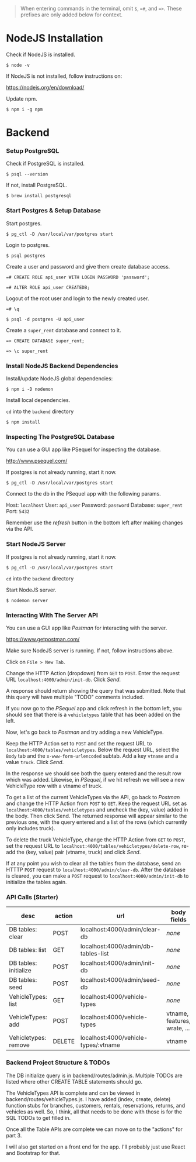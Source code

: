 > When entering commands in the terminal, omit `$`, `=#`, and `=>`. These prefixes are only added below for context.

# NodeJS Installation

Check if NodeJS is installed.

`$ node -v`

If NodeJS is not installed, follow instructions on:

https://nodejs.org/en/download/

Update npm.

`$ npm i -g npm`


# Backend

### Setup PostgreSQL

Check if PostgreSQL is installed.

`$ psql --version`

If not, install PostgreSQL.

`$ brew install postgresql`

### Start Postgres & Setup Database

Start postgres.

`$ pg_ctl -D /usr/local/var/postgres start`

Login to postgres.

`$ psql postgres`

Create a user and password and give them create database access.

`=# CREATE ROLE api_user WITH LOGIN PASSWORD 'password';`

`=# ALTER ROLE api_user CREATEDB;`

Logout of the root user and login to the newly created user.

`=# \q`

`$ psql -d postgres -U api_user`

Create a `super_rent` database and connect to it.

`=> CREATE DATABASE super_rent;`

`=> \c super_rent`

### Install NodeJS Backend Dependencies

Install/update NodeJS global dependencies:

`$ npm i -D nodemon`

Install local dependencies.

`cd` into the `backend` directory

`$ npm install`

### Inspecting The PostgreSQL Database

You can use a GUI app like PSequel for inspecting the database.

http://www.psequel.com/

If postgres is not already running, start it now.

`$ pg_ctl -D /usr/local/var/postgres start`

Connect to the db in the PSequel app with the following params.

Host: `localhost`
User: `api_user`
Password: `password`
Database: `super_rent`
Port: `5432`

Remember use the *refresh* button in the bottom left after making changes via the API.

### Start NodeJS Server

If postgres is not already running, start it now.

`$ pg_ctl -D /usr/local/var/postgres start`

`cd` into the `backend` directory

Start NodeJS server.

`$ nodemon server`

### Interacting With The Server API

You can use a GUI app like *Postman* for interacting with the server.

https://www.getpostman.com/

Make sure NodeJS server is running. If not, follow instructions above.

Click on `File > New Tab`.

Change the HTTP Action (dropdown) from `GET` to `POST`. Enter the request URL `localhost:4000/admin/init-db`. Click *Send*.

A response should return showing the query that was submitted. Note that this query will have multiple "TODO" comments included.

If you now go to the *PSequel* app and click refresh in the bottom left, you should see that there is a `vehicletypes` table that has been added on the left.

Now, let's go back to *Postman* and try adding a new VehicleType.

Keep the HTTP Action set to `POST` and set the request URL to `localhost:4000/tables/vehicletypes`. Below the request URL, select the `Body` tab and the `x-www-form-urlencoded` subtab. Add a key `vtname` and a value `truck`. Click *Send*.

In the response we should see both the query entered and the result row which was added. Likewise, in *PSequel*, if we hit refresh we will see a new VehicleType row with a vtname of truck.

To get a list of the current VehicleTypes via the API, go back to *Postman* and change the HTTP Action from `POST` to `GET`. Keep the request URL set as `localhost:4000/tables/vehicletypes` and uncheck the (key, value) added in the body. Then click Send. The returned response will appear similar to the previous one, with the query entered and a list of the rows (which currently only includes truck).

To delete the truck VehicleType, change the HTTP Action from `GET` to `POST`, set the request URL to `localhost:4000/tables/vehicletypes/delete-row`, re-add the (key, value) pair (vtname, truck) and click *Send*.

If at any point you wish to clear all the tables from the database, send an HTTTP `POST` request to `localhost:4000/admin/clear-db`. After the database is cleared, you can make a `POST` request to `localhost:4000/admin/init-db` to initialize the tables again.

### API Calls (Starter)

|          desc         | action |                  url                 |          body fields          |
|-----------------------|--------|--------------------------------------|-------------------------------|
| DB tables: clear      | POST   | localhost:4000/admin/clear-db        | *none*                        |
| DB tables: list       | GET    | localhost:4000/admin/db-tables-list  | *none*                        |
| DB tables: initialize | POST   | localhost:4000/admin/init-db         | *none*                        |
| DB tables: seed       | POST   | localhost:4000/admin/seed-db         | *none*                        |
| VehicleTypes: list    | GET    | localhost:4000/vehicle-types         | *none*                        |
| VehicleTypes: add     | POST   | localhost:4000/vehicle-types         | vtname, features, wrate, ...  |
| Vehicletypes: remove  | DELETE | localhost:4000/vehicle-types/:vtname | vtname                        |

### Backend Project Structure & TODOs

The DB initialize query is in backend/routes/admin.js. Multiple TODOs are listed where other CREATE TABLE statements should go.

The VehicleTypes API is complete and can be viewed in backend/routes/vehicleTypes.js. I have added (index, create, delete) function stubs for branches, customers, rentals, reservations, returns, and vehicles as well. So, I think, all that needs to be done with those is for the SQL TODOs to get filled in.

Once all the Table APIs are complete we can move on to the "actions" for part 3.

I will also get started on a front end for the app. I'll probably just use React and Bootstrap for that.
